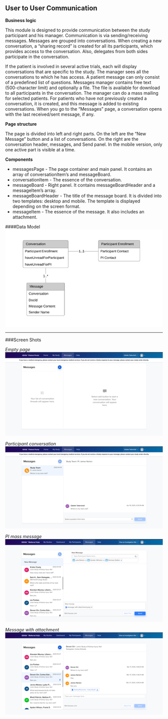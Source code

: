 ## User to User Communication

**Business logic**

This module is designed to provide communication between the study participant and his manager. 
Communication is via sending/receiving messages. 
Messages are grouped into conversations. 
When creating a new conversation, a “sharing record” is created for all its participants, which provides access to the conversation. 
Also, delegates from both sides participate in the conversation.

If the patient is involved in several active trials, each will display conversations that are specific to the study. 
The manager sees all the conversations to which he has access.
A patient message can only consist of a predefined list of questions. 
Messages manager contains free text (500-character limit) and optionally a file. 
The file is available for download to all participants in the conversation.
The manager can do a mass mailing for selected patients. 
For patients who have not previously created a conversation, it is created, and this message is added to existing conversations.
When you go to the “Messages” page, a conversation opens with the last received/sent message, if any.

**Page structure**

The page is divided into left and right parts. On the left are the “New Message” button and a list of conversations. On the right are the conversation header, messages, and Send panel. In the mobile version, only one active part is visible at a time.

**Components**

- messagesPage - The page container and main panel. It contains an array of conversationItem’s and messageBoard.
- conversationItem - The essence of the conversation.
- messageBoard - Right panel. It contains messageBoardHeader and a messageItem’s array.
- messageBoardHeader - The title of the message board. It is divided into two templates: desktop and mobile. The template is displayed depending on the screen format.
- messageItem - The essence of the message. It also includes an attachment.


####Data Model
![Model](./images/data-model.png)

------------------------------------------------------------------------------------------------------------------------

###Screen Shots

_Empty page_
![empty](./images/empty%20messages.png)

_Participant conversation_
![pa-conv](./images/participant%20existing%20conversation.png)

_PI mass message_
![pi-mass](./images/mass%20message.png)

_Message with attachment_
![pi-attach](./images/message%20with%20attachment.png)

